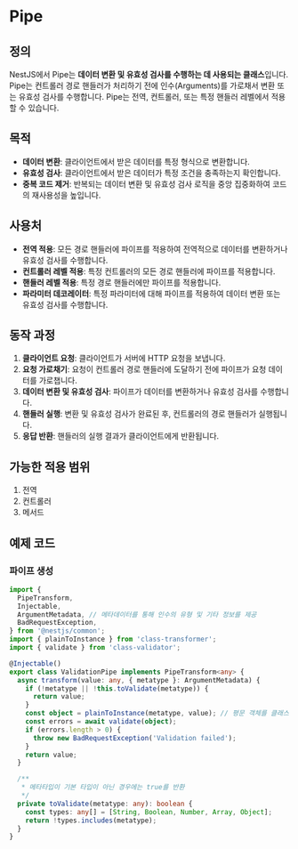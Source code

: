 # Pipe

## 정의

NestJS에서 Pipe는 **데이터 변환 및 유효성 검사를 수행하는 데 사용되는 클래스**입니다. Pipe는 컨트롤러 경로 핸들러가 처리하기 전에 인수(Arguments)를 가로채서 변환 또는 유효성 검사를 수행합니다. Pipe는 전역, 컨트롤러, 또는 특정 핸들러 레벨에서 적용할 수 있습니다.

## 목적

- **데이터 변환**: 클라이언트에서 받은 데이터를 특정 형식으로 변환합니다.
- **유효성 검사**: 클라이언트에서 받은 데이터가 특정 조건을 충족하는지 확인합니다.
- **중복 코드 제거**: 반복되는 데이터 변환 및 유효성 검사 로직을 중앙 집중화하여 코드의 재사용성을 높입니다.

## 사용처

- **전역 적용**: 모든 경로 핸들러에 파이프를 적용하여 전역적으로 데이터를 변환하거나 유효성 검사를 수행합니다.
- **컨트롤러 레벨 적용**: 특정 컨트롤러의 모든 경로 핸들러에 파이프를 적용합니다.
- **핸들러 레벨 적용**: 특정 경로 핸들러에만 파이프를 적용합니다.
- **파라미터 데코레이터**: 특정 파라미터에 대해 파이프를 적용하여 데이터 변환 또는 유효성 검사를 수행합니다.

## 동작 과정

1. **클라이언트 요청**: 클라이언트가 서버에 HTTP 요청을 보냅니다.
2. **요청 가로채기**: 요청이 컨트롤러 경로 핸들러에 도달하기 전에 파이프가 요청 데이터를 가로챕니다.
3. **데이터 변환 및 유효성 검사**: 파이프가 데이터를 변환하거나 유효성 검사를 수행합니다.
4. **핸들러 실행**: 변환 및 유효성 검사가 완료된 후, 컨트롤러의 경로 핸들러가 실행됩니다.
5. **응답 반환**: 핸들러의 실행 결과가 클라이언트에게 반환됩니다.

## 가능한 적용 범위

1. 전역
2. 컨트롤러
3. 메서드

## 예제 코드

### 파이프 생성

```typescript
import {
  PipeTransform,
  Injectable,
  ArgumentMetadata, // 메타데이터를 통해 인수의 유형 및 기타 정보를 제공
  BadRequestException,
} from '@nestjs/common';
import { plainToInstance } from 'class-transformer';
import { validate } from 'class-validator';

@Injectable()
export class ValidationPipe implements PipeTransform<any> {
  async transform(value: any, { metatype }: ArgumentMetadata) {
    if (!metatype || !this.toValidate(metatype)) {
      return value;
    }
    const object = plainToInstance(metatype, value); // 평문 객체를 클래스 인스턴스로 변환합니다
    const errors = await validate(object);
    if (errors.length > 0) {
      throw new BadRequestException('Validation failed');
    }
    return value;
  }

  /**
   * 메타타입이 기본 타입이 아닌 경우에는 true를 반환
   */
  private toValidate(metatype: any): boolean {
    const types: any[] = [String, Boolean, Number, Array, Object];
    return !types.includes(metatype);
  }
}
```
